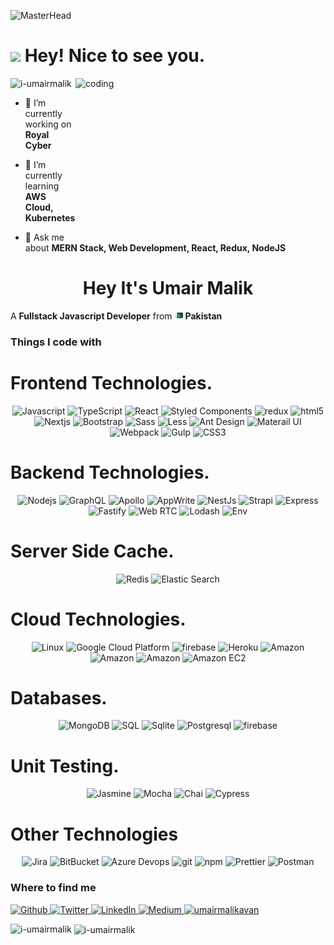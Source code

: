 ![MasterHead](https://user-images.githubusercontent.com/74038190/213910845-af37a709-8995-40d6-be59-724526e3c3d7.gif)
<h1><img src="https://emojis.slackmojis.com/emojis/images/1531849430/4246/blob-sunglasses.gif?1531849430" width="30"/> Hey! Nice to see you.</h1>

<img align="right" alt="coding" width="400" height="250" src="https://camo.githubusercontent.com/c1dcb74cc1c1835b1d716f5051499a2814c683c806b15f04b0eba492863703e9/68747470733a2f2f63646e2e6472696262626c652e636f6d2f75736572732f3733303730332f73637265656e73686f74732f363538313234332f6176656e746f2e676966">

<p align="left"> <img src="https://komarev.com/ghpvc/?username=i-umairmalik&label=Profile%20views&color=0e75b6&style=flat" alt="i-umairmalik" /> </p>

- 🔭 I’m currently working on **Royal Cyber**

- 🌱 I’m currently learning **AWS Cloud, Kubernetes**

- 💬 Ask me about **MERN Stack, Web Development, React, Redux, NodeJS**

<h1 align="center">Hey It's <b>Umair Malik</b></h1>

<p>A <b>Fullstack Javascript Developer</b> from  <img src="./pakistan.png" width="13"/> <b> Pakistan</b></p>
<h3>Things I code with</h3>
<h1>Frontend Technologies.</h1>
<p align="center">
    <img alt="Javascript" src="https://img.shields.io/badge/-JavaScript-F7DF1E?style=flat-square&logo=javascript&logoColor=white"/>
    <img alt="TypeScript" src="https://img.shields.io/badge/-TypeScript-007ACC?style=flat-square&logo=typescript&logoColor=white" />
    <img alt="React" src="https://img.shields.io/badge/-React-45b8d8?style=flat-square&logo=react&logoColor=white" />
    <img alt="Styled Components" src="https://img.shields.io/badge/-Styled_Components-db7092?style=flat-square&logo=styled-components&logoColor=white" />
    <img alt="redux" src="https://img.shields.io/badge/-Redux-764ABC?style=flat-square&logo=redux&logoColor=white" />
    <img alt="html5" src="https://img.shields.io/badge/-HTML5-E34F26?style=flat-square&logo=html5&logoColor=white" />
    <img alt="Nextjs"  src="https://img.shields.io/badge/-Next JS-000000?style=flat-square&logo=next.js&logoColor=white"/>
    <img alt="Bootstrap"  src="https://img.shields.io/badge/-Bootstrap-7952B3?style=flat-square&logo=bootstrap&logoColor=white"/>
    <img alt="Sass"  src="https://img.shields.io/badge/-Sass-CC6699?style=flat-square&logo=sass&logoColor=white"/>
    <img alt="Less"  src="https://img.shields.io/badge/-{Less}-1D365D?style=flat-square&logo=less&logoColor=white"/>
    <img alt="Ant Design"  src="https://img.shields.io/badge/-Ant Design-0170FE?style=flat-square&logo=antdesign&logoColor=white"/>
    <img alt="Materail UI"  src="https://img.shields.io/badge/-Material UI-007FFF?style=flat-square&logo=mui&logoColor=white"/>
    <img alt="Webpack" src="https://img.shields.io/badge/-Webpack-8DD6F9?style=flat-square&logo=webpack&logoColor=white" /> 
    <img alt="Gulp" src="https://img.shields.io/badge/-Gulp-CF4647?style=flat-square&logo=gulp&logoColor=white"/>
    <img alt="CSS3" src="https://img.shields.io/badge/-CSS3-1572B6?style=flat-square&logo=css3&logoColor=white"/>
</p>
<h1>Backend Technologies.</h1>
<p align="center">
    <img alt="Nodejs" src="https://img.shields.io/badge/-Nodejs-43853d?style=flat-square&logo=Node.js&logoColor=white" />
    <img alt="GraphQL" src="https://img.shields.io/badge/-GraphQL-E10098?style=flat-square&logo=graphql&logoColor=white" />
    <img alt="Apollo" src="https://img.shields.io/badge/-Apollo%20GraphQL-311C87?style=flat-square&logo=apollo-graphql&logoColor=white" />
    <img alt="AppWrite" src="https://img.shields.io/badge/-AppWrite-F02E65?style=flat-square&logo=appwrite&logoColor=white" />
    <img alt="NestJs" src="https://img.shields.io/badge/-NestJs-ea2845?style=flat-square&logo=nestjs&logoColor=white" />
    <img alt="Strapi"  src="https://img.shields.io/badge/-Strapi-4945FF?style=flat-square&logo=strapi&logoColor=white"/>
    <img alt="Express"  src="https://img.shields.io/badge/-Express-000000?style=flat-square&logo=express&logoColor=white"/>
    <img alt="Fastify"  src="https://img.shields.io/badge/-Fastify-000000?style=flat-square&logo=Fastify&logoColor=white"/>
    <img alt="Web RTC"  src="https://img.shields.io/badge/-Web RTC-333333?style=flat-square&logo=webrtc&logoColor=white"/>
    <img alt="Lodash"  src="https://img.shields.io/badge/-Lodash-3492FF?style=flat-square&logo=lodash&logoColor=white"/>
    <img alt="Env"  src="https://img.shields.io/badge/-Env-ECD53F?style=flat-square&logo=.env&logoColor=white"/>
</p>
<h1>Server Side Cache.</h1>
<p align="center">
    <img alt="Redis"  src="https://img.shields.io/badge/-Redis-DC382D?style=flat-square&logo=redis&logoColor=white"/>
    <img alt="Elastic Search"  src="https://img.shields.io/badge/-Elastic Search-005571?style=flat-square&logo=elasticsearch&logoColor=white"/>
</p>
<h1>Cloud Technologies.</h1>
<p align="center">
    <img alt="Linux"  src="https://img.shields.io/badge/-Linux-FCC624?style=flat-square&logo=linux&logoColor=white"/>
    <img alt="Google Cloud Platform" src="https://img.shields.io/badge/-Google_Cloud_Platform-1a73e8?style=flat-square&logo=google-cloud&logoColor=white" />
    <img alt="firebase"  src="https://img.shields.io/badge/-Firebase-FFCA28?style=flat-square&logo=firebase&logoColor=white"/>
    <img alt="Heroku" src="https://img.shields.io/badge/-Heroku-430098?style=flat-square&logo=heroku&logoColor=white" />
    <img alt="Amazon"  src="https://img.shields.io/badge/-Amazon-FF9900?style=flat-square&logo=amazon&logoColor=white"/>
    <img alt="Amazon"  src="https://img.shields.io/badge/-Amazon S3 Bucket-569A31?style=flat-square&logo=amazons3&logoColor=white"/>
    <img alt="Amazon"  src="https://img.shields.io/badge/-Amazon SQS-FF4F8B?style=flat-square&logo=amazonsqs&logoColor=white"/>
    <img alt="Amazon EC2"  src="https://img.shields.io/badge/-Amazon EC2-FF9900?style=flat-square&logo=amazonec2&logoColor=white"/>
</p>
<h1>Databases.</h1>
<p align="center">
     <img alt="MongoDB" src="https://img.shields.io/badge/-MongoDB-13aa52?style=flat-square&logo=mongodb&logoColor=white" />
    <img alt="SQL"  src="https://img.shields.io/badge/-My SQL-003B57?style=flat-square&logo=mysql&logoColor=white"/>
    <img alt="Sqlite"  src="https://img.shields.io/badge/-Sqlite-003B57?style=flat-square&logo=sqlite&logoColor=white"/>
    <img alt="Postgresql"  src="https://img.shields.io/badge/-Postgre SQL-4169E1?style=flat-square&logo=postgresql&logoColor=white"/>
    <img alt="firebase"  src="https://img.shields.io/badge/-Firebase-FFCA28?style=flat-square&logo=firebase&logoColor=white"/>
</p>
<h1>Unit Testing.</h1>
<p align="center">
    <img alt="Jasmine"  src="https://img.shields.io/badge/-Jasmine-8A4182?style=flat-square&logo=jasmine&logoColor=white"/>
    <img alt="Mocha"  src="https://img.shields.io/badge/-Mocha-8D6748?style=flat-square&logo=mocha&logoColor=white"/>
    <img alt="Chai"  src="https://img.shields.io/badge/-Chai-A30701?style=flat-square&logo=chai&logoColor=white"/>
    <img alt="Cypress"  src="https://img.shields.io/badge/-Cypress-17202C?style=flat-square&logo=cypress&logoColor=white"/>
</p>
<h1>Other Technologies</h1>
<p align="center">
    <img alt="Jira"  src="https://img.shields.io/badge/-Jira-0052CC?style=flat-square&logo=jira&logoColor=white"/>
    <img alt="BitBucket"  src="https://img.shields.io/badge/-Bitbucket-0052CC?style=flat-square&logo=bitbucket&logoColor=white"/>
    <img alt="Azure Devops"  src="https://img.shields.io/badge/-Azure DevOps-0078D7?style=flat-square&logo=azuredevops&logoColor=white"/>
    <img alt="git" src="https://img.shields.io/badge/-Git-F05032?style=flat-square&logo=git&logoColor=white" />
    <img alt="npm" src="https://img.shields.io/badge/-NPM-CB3837?style=flat-square&logo=npm&logoColor=white" />
    <img alt="Prettier" src="https://img.shields.io/badge/-Prettier-F7B93E?style=flat-square&logo=prettier&logoColor=white" />
    <img alt="Postman"  src="https://img.shields.io/badge/-Postman-FF6C37?style=flat-square&logo=postman&logoColor=white"/>
   
</p>
<h3>Where to find me</h3>
<p>
    <a href="https://github.com/i-umairmalik" target="_blank">
        <img alt="Github" src="https://img.shields.io/badge/GitHub-%2312100E.svg?&style=for-the-badge&logo=Github&logoColor=white" />
    </a>
    <a href="https://twitter.com/i_umair_malik" target="_blank">
        <img alt="Twitter" src="https://img.shields.io/badge/twitter-%231DA1F2.svg?&style=for-the-badge&logo=twitter&logoColor=white" />
    </a> 
    <a href="https://www.linkedin.com/in/umair-malik-7ab186117" target="_blank">
        <img alt="LinkedIn" src="https://img.shields.io/badge/linkedin-%230077B5.svg?&style=for-the-badge&logo=linkedin&logoColor=white" />
    </a> 
    <a href="https://medium.com/@umairmalikavan" target="_blank">
        <img alt="Medium" src="https://img.shields.io/badge/medium-%2312100E.svg?&style=for-the-badge&logo=medium&logoColor=white" />
    </a>
    <a href="https://www.hackerrank.com/umairmalikavan" target="blank">
        <img src="https://img.shields.io/badge/Hacker Rank-00EA64.svg?&style=for-the-badge&logo=hackerrank&logoColor=white" alt="umairmalikavan" />
    </a>



</p>



<p><img align="left" src="https://github-readme-stats.vercel.app/api/top-langs?username=i-umairmalik&show_icons=true&locale=en&layout=compact" alt="i-umairmalik" /></p>

<p>&nbsp;<img align="center" src="https://github-readme-stats.vercel.app/api?username=i-umairmalik&show_icons=true&locale=en" alt="i-umairmalik" /></p>
